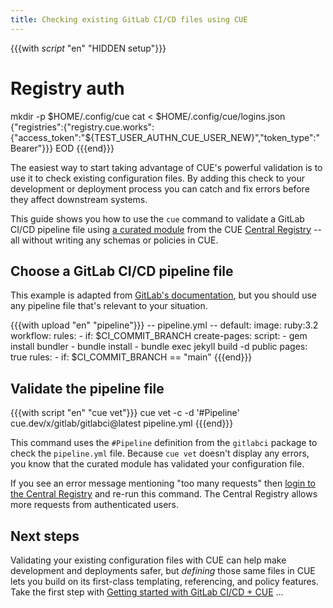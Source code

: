 ```yaml
---
title: Checking existing GitLab CI/CD files using CUE
---
```


{{{with _script_ "en" "HIDDEN setup"}}}
# Registry auth
mkdir -p $HOME/.config/cue
cat <<EOD > $HOME/.config/cue/logins.json
{"registries":{"registry.cue.works":{"access_token":"${TEST_USER_AUTHN_CUE_USER_NEW}","token_type":"Bearer"}}}
EOD
{{{end}}}

The easiest way to start taking advantage of CUE's powerful validation is to
use it to check existing configuration files.
By adding this check to your development or deployment process
you can catch and fix errors before they affect downstream
systems.

This guide shows you how to use the `cue` command to validate a GitLab CI/CD
pipeline file using
[a curated module](../curated-module-gitlab-cicd/index.md) from the
CUE [Central Registry](https://registry.cue.works) -- all without writing any
schemas or policies in CUE.

<!--more-->

## Choose a GitLab CI/CD pipeline file

This example is adapted from
[GitLab's documentation](https://docs.gitlab.com/user/project/pages/getting_started/pages_from_scratch/#deploy-specific-branches-to-a-pages-site),
but you should use any pipeline file that's relevant to your situation.

{{{with upload "en" "pipeline"}}}
-- pipeline.yml --
default:
  image: ruby:3.2
workflow:
  rules:
    - if: $CI_COMMIT_BRANCH
create-pages:
  script:
    - gem install bundler
    - bundle install
    - bundle exec jekyll build -d public
  pages: true
  rules:
    - if: $CI_COMMIT_BRANCH == "main"
{{{end}}}

## Validate the pipeline file

{{{with script "en" "cue vet"}}}
cue vet -c -d '#Pipeline' cue.dev/x/gitlab/gitlabci@latest pipeline.yml
{{{end}}}

This command uses the `#Pipeline` definition from the `gitlabci` package to
check the `pipeline.yml` file. Because `cue vet` doesn't display any errors,
you know that the curated module has validated your configuration file.

If you see an error message mentioning "too many requests" then
[login to the Central Registry](../login-central-registry/index.md)
and re-run this command.
The Central Registry allows more requests from authenticated users.

## Next steps

Validating your existing configuration files with CUE can help make development
and deployments safer, but *defining* those same files in CUE lets you build on
its first-class templating, referencing, and policy features. Take the first
step with
[Getting started with GitLab CI/CD + CUE](../getting-started-with-gitlab-cicd-cue/index.md)
...
